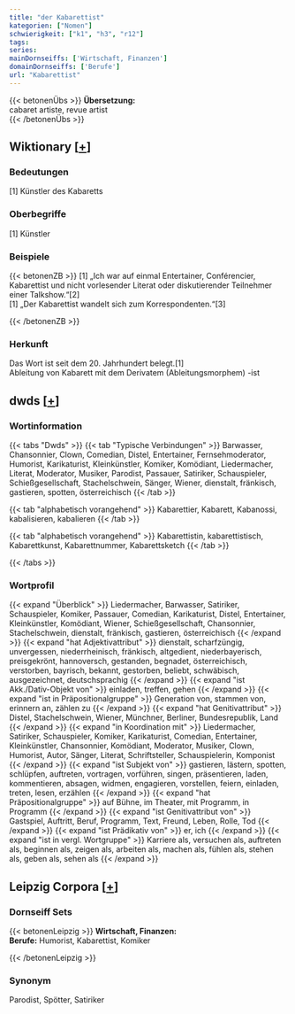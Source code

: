 ```yaml
---
title: "der Kabarettist"
kategorien: ["Nomen"]
schwierigkeit: ["k1", "h3", "r12"]
tags:
series:
mainDornseiffs: ['Wirtschaft, Finanzen']
domainDornseiffs: ['Berufe']
url: "Kabarettist"
---
```


{{< betonenÜbs >}}
**Übersetzung:**  
cabaret artiste, revue artist  
{{< /betonenÜbs >}}

## Wiktionary [[+](https://de.wiktionary.org/wiki/Kabarettist)]

### Bedeutungen
[1] Künstler des Kabaretts  

### Oberbegriffe
[1] Künstler  

### Beispiele
{{< betonenZB >}}
[1] „Ich war auf einmal Entertainer, Conférencier, Kabarettist und nicht vorlesender Literat oder diskutierender Teilnehmer einer Talkshow.“[2]  
[1] „Der Kabarettist wandelt sich zum Korrespondenten.“[3]  

{{< /betonenZB >}}
### Herkunft
Das Wort ist seit dem 20. Jahrhundert belegt.[1]  
Ableitung von Kabarett mit dem Derivatem (Ableitungsmorphem) -ist  



## dwds [[+](https://www.dwds.de/wb/Kabarettist)]

### Wortinformation
{{< tabs "Dwds" >}}
{{< tab "Typische Verbindungen" >}}
Barwasser, Chansonnier, Clown, Comedian, Distel, Entertainer, Fernsehmoderator, Humorist, Karikaturist, Kleinkünstler, Komiker, Komödiant, Liedermacher, Literat, Moderator, Musiker, Parodist, Passauer, Satiriker, Schauspieler, Schießgesellschaft, Stachelschwein, Sänger, Wiener, dienstalt, fränkisch, gastieren, spotten, österreichisch
{{< /tab >}}

{{< tab "alphabetisch vorangehend" >}}
Kabarettier, Kabarett, Kabanossi, kabalisieren, kabalieren
{{< /tab >}}

{{< tab "alphabetisch vorangehend" >}}
Kabarettistin, kabarettistisch, Kabarettkunst, Kabarettnummer, Kabarettsketch
{{< /tab >}}

{{< /tabs >}}

### Wortprofil
{{< expand "Überblick" >}} Liedermacher, Barwasser, Satiriker, Schauspieler, Komiker, Passauer, Comedian, Karikaturist, Distel, Entertainer, Kleinkünstler, Komödiant, Wiener, Schießgesellschaft, Chansonnier, Stachelschwein, dienstalt, fränkisch, gastieren, österreichisch {{< /expand >}}
{{< expand "hat Adjektivattribut" >}} dienstalt, scharfzüngig, unvergessen, niederrheinisch, fränkisch, altgedient, niederbayerisch, preisgekrönt, hannoversch, gestanden, begnadet, österreichisch, verstorben, bayrisch, bekannt, gestorben, beliebt, schwäbisch, ausgezeichnet, deutschsprachig {{< /expand >}}
{{< expand "ist Akk./Dativ-Objekt von" >}} einladen, treffen, gehen {{< /expand >}}
{{< expand "ist in Präpositionalgruppe" >}} Generation von, stammen von, erinnern an, zählen zu {{< /expand >}}
{{< expand "hat Genitivattribut" >}} Distel, Stachelschwein, Wiener, Münchner, Berliner, Bundesrepublik, Land {{< /expand >}}
{{< expand "in Koordination mit" >}} Liedermacher, Satiriker, Schauspieler, Komiker, Karikaturist, Comedian, Entertainer, Kleinkünstler, Chansonnier, Komödiant, Moderator, Musiker, Clown, Humorist, Autor, Sänger, Literat, Schriftsteller, Schauspielerin, Komponist {{< /expand >}}
{{< expand "ist Subjekt von" >}} gastieren, lästern, spotten, schlüpfen, auftreten, vortragen, vorführen, singen, präsentieren, laden, kommentieren, absagen, widmen, engagieren, vorstellen, feiern, einladen, treten, lesen, erzählen {{< /expand >}}
{{< expand "hat Präpositionalgruppe" >}} auf Bühne, im Theater, mit Programm, in Programm {{< /expand >}}
{{< expand "ist Genitivattribut von" >}} Gastspiel, Auftritt, Beruf, Programm, Text, Freund, Leben, Rolle, Tod {{< /expand >}}
{{< expand "ist Prädikativ von" >}} er, ich {{< /expand >}}
{{< expand "ist in vergl. Wortgruppe" >}} Karriere als, versuchen als, auftreten als, beginnen als, zeigen als, arbeiten als, machen als, fühlen als, stehen als, geben als, sehen als {{< /expand >}}

## Leipzig Corpora [[+](https://corpora.uni-leipzig.de/en/res?word=Kabarettist&corpusId=deu_newscrawl-public_2018)]

### Dornseiff Sets
{{< betonenLeipzig >}}
**Wirtschaft, Finanzen:**  
**Berufe:** Humorist, Kabarettist, Komiker  

{{< /betonenLeipzig >}}

### Synonym
Parodist, Spötter, Satiriker

